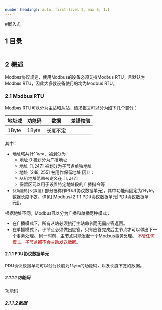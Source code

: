 ```yaml
---
number headings: auto, first-level 2, max 6, 1.1
---
```

#嵌入式 

## 1 目录

```toc
```

## 2 概述


Modbus协议规定，使用Modbus的设备必须支持Modbus RTU，且默认为Modbus RTU，因此大多数设备使用的均为Modbus RTU。


### 2.1 Modbus RTU

Modbus RTU可以分为主站和从站，请求报文可以分为如下几个部分：

| 地址域   | 功能码   | 数据   | 差错校验 |
| ----- | ----- | ---- | ---- |
| 1Byte | 1Byte | 长度不定 |      |
其中：
- 地址域共计1Byte，被划分为：
	- 地址 $0$ 被划分为广播地址
	- 地址 $[1, 247]$ 被划分为子节点单独地址
	- 地址 $[248, 255]$ 被用作保留地址
	因此：
	- 从机地址范围被定义在 $[1, 247]$ 
	- 保留区可以用于设置特定地址段的广播指令等
- `${功能码}${数据}` 部分被称作PDU(协议数据单元)，其中功能码固定为1Byte，数据长度不定。详见[[Modbus#2 1 1 PDU协议数据单元|PDU协议数据单元]]。




根据地址不同，Modbus可以分为广播和单播两种模式：
- 在广播模式下，所有从站必须执行主站命令而无需应答返回。
- 在单播模式下，子节点必须做出应答，只有应答完成后主节点才可以做出下一个事务处理。
同一时刻，主节点只能发起一个Modbus事务处理。
<font color="#c00000">不管任何模式，子节点都不会主动发送数据</font>。


#### 2.1.1 PDU协议数据单元

PDU协议数据单元可以分为长度为1Byte的功能码，以及长度不定的数据。

##### 2.1.1.1 功能码

功能码

##### 2.1.1.2 数据